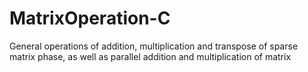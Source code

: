 # MatrixOperation-C
General operations of addition, multiplication and transpose of sparse matrix phase, as well as parallel addition and multiplication of matrix

